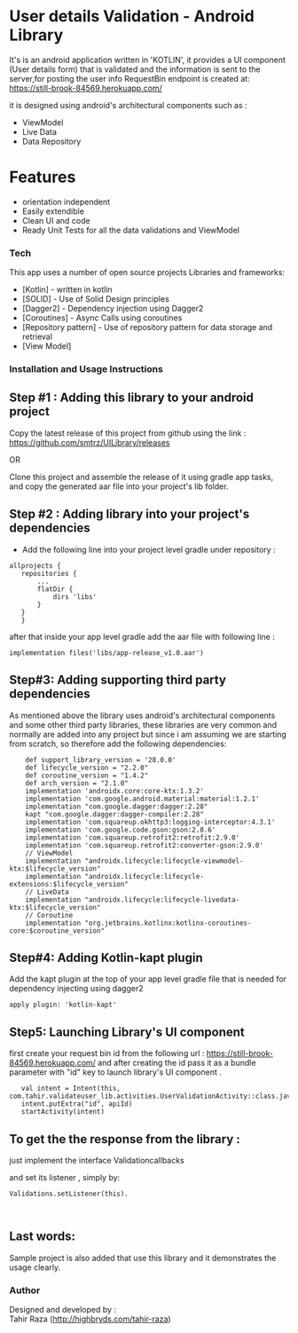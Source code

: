 # User details Validation - Android Library
It's is an android application written in 'KOTLIN', it  provides a UI component (User details form) that is validated and the information is sent to the server,for posting the user info  RequestBin endpoint is created at:  
https://still-brook-84569.herokuapp.com/

it is designed using android's architectural components such as :

  - ViewModel
  - Live Data
  - Data Repository


# Features

  - orientation independent
  - Easily extendible
  - Clean UI and code
  - Ready Unit Tests for all the data validations and ViewModel


### Tech

This app uses a number of open source projects Libraries and frameworks:

* [Kotlin] - written in kotlin
* [SOLID] - Use of Solid Design principles
* [Dagger2] - Dependency injection using Dagger2
* [Coroutines] - Async Calls using coroutines
* [Repository pattern] - Use of repository pattern for data storage and retrieval
* [View Model]


### Installation and Usage Instructions

Step #1 : Adding this library to your android project
-----------------------------------------------------
Copy the latest release of this project from github using the link :
https://github.com/smtrz/UILibrary/releases

OR

Clone this project and assemble the release of it using gradle app tasks, and copy the generated aar file into your project's lib folder.

Step #2 : Adding library into your project's dependencies
---------------------------------------------------------

- Add the following line into your project level gradle under repository :
 ```
 allprojects {
	repositories {
		...
		flatDir {
            dirs 'libs'
        }
	}
	}
 
 ```
 after that inside your app level gradle add the aar file with following line :
 ```
implementation files('libs/app-release_v1.0.aar')
```
Step#3: Adding supporting third party dependencies
--------------------------------------------------
As mentioned above the library uses android's architectural components and some other third party libraries, these libraries are very common and normally are added into any project but since i am assuming we are starting from scratch,
so therefore add the following dependencies:

```
    def support_library_version = '28.0.0'
    def lifecycle_version = "2.2.0"
    def coroutine_version = "1.4.2"
    def arch_version = "2.1.0"
    implementation 'androidx.core:core-ktx:1.3.2'
    implementation 'com.google.android.material:material:1.2.1'
    implementation "com.google.dagger:dagger:2.28"
    kapt "com.google.dagger:dagger-compiler:2.28"
    implementation 'com.squareup.okhttp3:logging-interceptor:4.3.1'
    implementation 'com.google.code.gson:gson:2.8.6'
    implementation 'com.squareup.retrofit2:retrofit:2.9.0'
    implementation 'com.squareup.retrofit2:converter-gson:2.9.0'
    // ViewModel
    implementation "androidx.lifecycle:lifecycle-viewmodel-ktx:$lifecycle_version"
    implementation "androidx.lifecycle:lifecycle-extensions:$lifecycle_version"
    // LiveData
    implementation "androidx.lifecycle:lifecycle-livedata-ktx:$lifecycle_version"
    // Coroutine
    implementation "org.jetbrains.kotlinx:kotlinx-coroutines-core:$coroutine_version"
```

Step#4: Adding Kotlin-kapt plugin
---------------------------------
Add the kapt plugin at the top of your app level gradle file that is needed for dependency injecting using dagger2
```
apply plugin: 'kotlin-kapt'
```
Step5: Launching Library's UI component
---------------------------------------
first create your request bin id from the following url :
https://still-brook-84569.herokuapp.com/
and after creating the id pass it as a bundle parameter with "id" key to launch library's UI component .
```
   val intent = Intent(this, com.tahir.validateuser_lib.activities.UserValidationActivity::class.java)
   intent.putExtra("id", apiId)
   startActivity(intent)
   ```
To get the the response from the library :
------------------------------------------
just implement the interface  Validationcallbacks

and set its listener , simply by:
```
Validations.setListener(this).  

   
```
Last words:
-----------
Sample project is also added that use this library and it demonstrates the usage clearly.


###  Author
Designed and developed by :<br/>
Tahir Raza (http://highbryds.com/tahir-raza)

